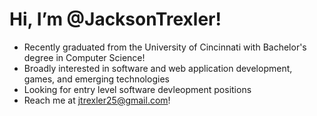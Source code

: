 # Hi, I’m @JacksonTrexler!
- Recently graduated from the University of Cincinnati with Bachelor's degree in Computer Science!
- Broadly interested in software and web application development, games, and emerging technologies
- Looking for entry level software devleopment positions
- Reach me at jtrexler25@gmail.com!
